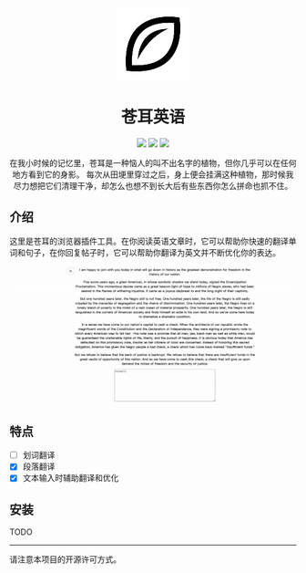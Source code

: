 <div align="center">
<img src="public/icons/icon128.png" alt="logo"/>
<h1>苍耳英语</h1>

![](https://img.shields.io/badge/React-61DAFB?style=flat-square&logo=react&logoColor=black)
![](https://img.shields.io/badge/Typescript-3178C6?style=flat-square&logo=typescript&logoColor=white)
![](https://badges.aleen42.com/src/vitejs.svg)

在我小时候的记忆里，苍耳是一种恼人的叫不出名字的植物，但你几乎可以在任何地方看到它的身影。
每次从田埂里穿过之后，身上便会挂满这种植物，那时候我尽力想把它们清理干净，却怎么也想不到长大后有些东西你怎么拼命也抓不住。

</div>

## 介绍
这里是苍耳的浏览器插件工具。在你阅读英语文章时，它可以帮助你快速的翻译单词和句子，在你回复帖子时，它可以帮助你翻译为英文并不断优化你的表达。

![demo](demo/demo.gif)

## 特点

- [ ] 划词翻译
- [x] 段落翻译
- [x] 文本输入时辅助翻译和优化

## 安装

TODO


---
请注意本项目的开源许可方式。

